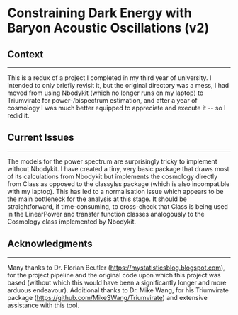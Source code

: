 # Constraining Dark Energy with Baryon Acoustic Oscillations (v2)

## Context
-----------------------------------------------------------------------
This is a redux of a project I completed in my third year of university.
I intended to only briefly revisit it, but the original directory was a
mess, I had moved from using Nbodykit (which no longer runs on my 
laptop) to Triumvirate for power-/bispectrum estimation, and after a
year of cosmology I was much better equipped to appreciate and execute
it -- so I redid it. 

## Current Issues
-----------------------------------------------------------------------
The models for the power spectrum are surprisingly tricky to implement
without Nbodykit. I have created a tiny, very basic package that draws
most of its calculations from Nbodykit but implements the cosmology 
directly from Class as opposed to the classylss package (which is also
incompatible with my laptop). This has led to a normalisation issue
which appears to be the main bottleneck for the analysis at this stage.
It should be straightforward, if time-consuming, to cross-check that 
Class is being used in the LinearPower and transfer function classes 
analogously to the Cosmology class implemented by Nbodykit.

## Acknowledgments
-----------------------------------------------------------------------
Many thanks to Dr. Florian Beutler (https://mystatisticsblog.blogspot.com), 
for the project pipeline and the original code upon which this project was 
based (without which this would have been a significantly longer and more 
arduous endeavour). Additional thanks to Dr. Mike Wang, for his Triumvirate 
package (https://github.com/MikeSWang/Triumvirate) and extensive assistance 
with this tool.
